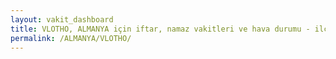 ```yaml
---
layout: vakit_dashboard
title: VLOTHO, ALMANYA için iftar, namaz vakitleri ve hava durumu - ilçe/eyalet seç
permalink: /ALMANYA/VLOTHO/
---
```


<script type="text/javascript">
  var GLOBAL_COUNTRY = 'ALMANYA';
  var GLOBAL_CITY = 'VLOTHO';
  var GLOBAL_STATE = '';
  var lat = 72;
  var lon = 21;
</script>
